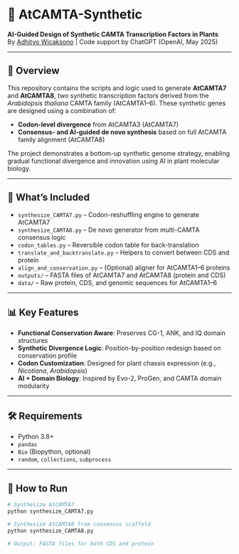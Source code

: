 # 🌱 AtCAMTA-Synthetic

**AI-Guided Design of Synthetic CAMTA Transcription Factors in Plants**  
By [Adhityo Wicaksono](https://github.com/adhityow) | Code support by ChatGPT (OpenAI, May 2025)

---

## 🧬 Overview

This repository contains the scripts and logic used to generate **AtCAMTA7** and **AtCAMTA8**, two synthetic transcription factors derived from the *Arabidopsis thaliana* CAMTA family (AtCAMTA1–6). These synthetic genes are designed using a combination of:

- **Codon-level divergence** from AtCAMTA3 (AtCAMTA7)
- **Consensus- and AI-guided de novo synthesis** based on full AtCAMTA family alignment (AtCAMTA8)

The project demonstrates a bottom-up synthetic genome strategy, enabling gradual functional divergence and innovation using AI in plant molecular biology.

---

## 🧪 What’s Included

- `synthesize_CAMTA7.py` – Codon-reshuffling engine to generate AtCAMTA7
- `synthesize_CAMTA8.py` – De novo generator from multi-CAMTA consensus logic
- `codon_tables.py` – Reversible codon table for back-translation
- `translate_and_backtranslate.py` – Helpers to convert between CDS and protein
- `align_and_conservation.py` – (Optional) aligner for AtCAMTA1–6 proteins
- `outputs/` – FASTA files of AtCAMTA7 and AtCAMTA8 (protein and CDS)
- `data/` – Raw protein, CDS, and genomic sequences for AtCAMTA1–6

---

## 📊 Key Features

- **Functional Conservation Aware**: Preserves CG-1, ANK, and IQ domain structures
- **Synthetic Divergence Logic**: Position-by-position redesign based on conservation profile
- **Codon Customization**: Designed for plant chassis expression (e.g., *Nicotiana*, *Arabidopsis*)
- **AI + Domain Biology**: Inspired by Evo-2, ProGen, and CAMTA domain modularity

---

## 🛠 Requirements

- Python 3.8+
- `pandas`
- `Bio` (Biopython, optional)
- `random`, `collections`, `subprocess`

---

## 🚀 How to Run

```bash
# Synthesize AtCAMTA7
python synthesize_CAMTA7.py

# Synthesize AtCAMTA8 from consensus scaffold
python synthesize_CAMTA8.py

# Output: FASTA files for both CDS and protein
